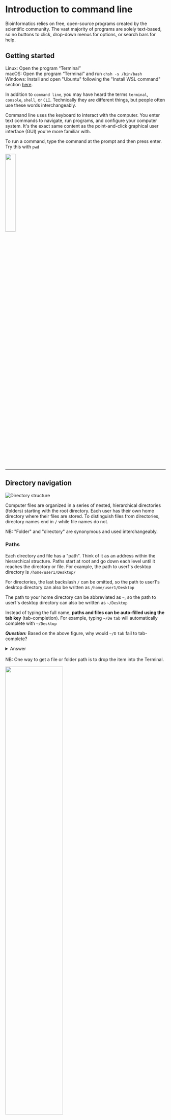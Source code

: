 # Introduction to command line
Bioinformatics relies on free, open-source programs created by the scientific community. The vast majority of programs are solely text-based, so no buttons to click, drop-down menus for options, or search bars for help.

## Getting started
Linux: Open the program “Terminal” <br>
macOS: Open the program “Terminal” and run `chsh -s /bin/bash` <br>
Windows: Install and open "Ubuntu" following the "Install WSL command" section [here](https://learn.microsoft.com/en-us/windows/wsl/install#install-wsl-command).

In addition to `command line`, you may have heard the terms `terminal`, `console`, `shell`, or `CLI`. Technically they are different things, but people often use these words interchangeably.

Command line uses the keyboard to interact with the computer. You enter text commands to navigate, run programs, and configure your computer system. It's the exact same content as the point-and-click graphical user interface (GUI) you're more familiar with.

To run a command, type the command at the prompt and then press enter. Try this with `pwd`
<p align="left">
  <img src="assets/command_line/prompt.png" width="25%">
</p>

___

## Directory navigation
![Directory structure](assets/command_line/linux_directory_structure.png)

Computer files are organized in a series of nested, hierarchical directories (folders) starting with the root directory. Each user has their own home directory where their files are stored. To distinguish files from directories, directory names end in `/` while file names do not.

NB: "Folder" and "directory" are synonymous and used interchangeably.

### Paths
Each directory and file has a "path". Think of it as an address within the hierarchical structure. Paths start at root and go down each level until it reaches the directory or file. For example, the path to user1's desktop directory is `/home/user1/Desktop/`

For directories, the last backslash `/` can be omitted, so the path to user1's desktop directory can also be written as `/home/user1/Desktop`

The path to your home directory can be abbreviated as `~`, so the path to user1's desktop directory can also be written as `~/Desktop`

Instead of typing the full name, **paths and files can be auto-filled using the tab key** (tab-completion). For example, typing `~/De` `tab` will automatically complete with `~/Desktop`

**_Question:_** Based on the above figure, why would `~/D` `tab` fail to tab-complete?

<details>
<summary>Answer</summary> 

There are two directories that start with "D" (Desktop and Documents). Tab-complete doesn't know which one you want, so it can't complete the path for you. Once you have a unique word, in this case `~/De`, the only directory it could be is the Desktop directory, so tab-complete works. 

</details>

<br>
NB: One way to get a file or folder path is to drop the item into the Terminal.

<p align="left">
  <img src="assets/command_line/drag_and_drop_path.png" width="60%">
</p>

NB: Command line has a hard time understanding whitespace in file or directory names. For example, is `my file.txt` one file or two files named "my" and "file.txt"? **Best practice is to never have whitespace in names.** "my file.text" should be "my_file.text", "my-file.txt", "myFile.txt", etc. Also, do not include any symbols in file names except for `-` or `_` or `.`

___

## Basic commands

`pwd` = "print working directory". It answers the question "Where am I?" by showing the path to the current directory. `tree` displays a visualization of pwd.

`ls` = "list". It shows the contents of the current directory. To see information like file size or last access date use `ls -lh`

`cd` = "change directory", with the usage `cd /path/to/directory`. To move up (go back) one level use `cd ..`

`mkdir` =  "make directory", with the usage `mkdir new_folder_name`. It makes a new directory within the current directory.

`cp` = "copy", with the usage `cp file_name copy_file_name`

`mv` = "move", with the usage `mv file_name /path/to/new/directory`. If a file with the same name already exists, `mv` will overwrite the original file without warning. To rename a file, use `mv file_name new_file_name`

`rm` = "remove", with the usage `rm file_name`. Note that command line does not have an "undo" function so **_deletions are permanent_**.

`cat` = "concatenate". It combines multiple files `cat file1 file2 > file1and2` and can print the contents of a file to the screen `cat file_name`

For directories, add `-r` to `cp` and add `-rf` to `rm`. For example, use `rm -r folder_name` to copy a folder.

**_Task:_** Go to your desktop directory. Make a folder named `examples`

NB: If the command line gets stuck or you want to cancel a running command use `control + c`

NB: Command line saves a history of executed commands. Use the up arrow to go through your most recent commands; this is useful when you need to rerun the same command.

___

## Text files
Command line cannot read files written in graphical programs like Word and Excel. 

What happens when we try to look at an Excel file?
![Excel example](assets/command_line/head_excel.png)

Instead, files are in plain text. Multiple text editors are built into the command line. We will use `nano`.

**_Task:_** Use the command line to make and edit new text file.
1. Go into your examples directory by running `cd ~/Desktop/examples`
2. Open the text editor by running `nano` or `nano hello.txt`
3. Type `Hello World!`
4. Exit nano `control+x`. It will ask you to "Save modified buffer". Type "Y" and use the file name `hello.txt`

**_Question:_** Without clicking on anything, how can we use the command line to check if you made a new file in your examples folder?

<details>
<summary>Answer</summary> 

Use the `ls` command.

</details>

<br>
We can also make a new, empty file without opening a text editor by using `touch new_file_name`

Did you catch the three ways to make a new file?

* `nano`
* `nano new_file_name`
* `touch new_file_name`

NB: File extensions are important for understanding file contents. For example, a file named "sample1" could be anything, e.g., a text file with metadata or a fastq file with sequence reads. Naming the file sample1.txt or sample1.fq avoids this problem.
___

## Redirect output
By default, the normal output of a command/execution prints to the screen. This is known as standard out (stdout). If you want to save stdout to a file, redirect it by adding `> new_file_name` to the end of the command.

**_Task:_** Redirect a command output.
1. In your "examples" folder run `ls`
2. Then run `ls > output.txt`. Nothing will print to the screen but a new file should appear named `output.txt`
3. Does the output of `ls` match the contents of `output.txt`?

___

## Editing and viewing files
We will create a data file and use command line tools to extract information or manipulate the file **without opening the file**. These tools have many options; we'll look at the basics. 

**_Task:_** Create a data file.
1. Go to your "examples" directory
2. Make a new text file `nano log.txt`
3. Copy and paste the text below.
4. Save the file and exit nano `control+x`

```
Timestamp       Category        Message
1598843202      INFO    Booting up system
1598843402      INFO    Booting up critical service: Authorization
1598843502      INFO    System booted successfully
1598853502      INFO    User admin requested access for userlist
1598863888      ERROR   User anonymous attempt to access protected resource without credentials
1598863891      INFO    System health check status: passed
1598863901      ERROR   Requested resource not found
1598864411      INFO    User admin logged out
```

### Viewing files
`cat` prints the entire file to screen. If you accidentally cat a large file, use `control + c` to kill the command.

`head -n <number> file_name` displays the first `<number>` lines of the file.

`tail -n <number> file_name` displays the last `<number>` lines of the file.

To get a specific range of lines, for example, lines 20-25, use `sed -n '20,25p' file_name` 

### How many lines?
`wc` (word count) is useful for counting characters/words/lines. You can use it as follows:
```
wc -c log.txt
wc -l log.txt
wc -w log.txt
```
**_Question:_** Can you figure out what each of these options do? 

<details>
<summary>Answer</summary> 

```
wc -c log.txt    # Counts how many characters are in the file
wc -l log.txt    # Counts how many lines are in the file
wc -w log.txt    # Counts how many words are in the file
```

</details>


### Find text with `grep`
`grep` searches every line in the file for word(s) that you provide (the pattern). If a line has a matching pattern, grep will print that line; grep only searches for text and cannot make edits.

The grep format is `grep [OPTIONS] "search_word" file_to_search` <br>
The search_word is case-sensitive. It should be in quotes so that it is not mistaken for a command.

**_Task:_** We want to know how many ERROR events are in log.txt. We can:
1. Print every line with the word "ERROR" `grep "ERROR" log.txt`
2. Count the number of lines with the word "ERROR" `grep -c "ERROR" log.txt` 

### Find and replace text with `sed`
`sed` can edit text within a file. One common use of sed is find and replace.

To replace all occurrences of a word, the sed find and replace format is <br>
`sed 's/search_word/replace_word/g' file` <br>

Unlike grep, search_word is not in quotes but it is still case-sensitive, however, 's/search_word/replace_word/g' must be in quotes.

**_Task:_** Replace all occurrences of the word "ERROR" with the word "check".

### `awk`: it's complicated
`awk` is an entire programming language that can do the same tasks as grep and sed but also a lot more. 

One common reason to use `awk` is to access data in columns. Columns are numbered from $1 to $n.

**_Task:_** Print column 2 of log.txt by running `awk '{print $2}' log.txt`

___

## For loops
For loops are useful when you need to run the same command(s) on multiple files.

In Bash, the for loop format is:

```for item in [LIST]; do [COMMANDS] $item; done```

### For loop from a list
**_Task:_** In log.txt, replace the all occurrences of the words "INFO" and "ERROR" with the word "okay" by running `for item in ERROR INFO; do sed "s/$item/okay/g" log.txt; done`

A few things to note:
* The words in the list "ERROR INFO" are separated by spaces, not commas.
* "item" is a variable that changes meaning from "ERROR" to "INFO". Because of this `s/$item/okay/g` is in double quotes instead of single quotes.
* The variable can be any word; it is very common for people to use `f` or `i`

The output should look like this:
![For loop example](assets/command_line/for_loop.png)

**_Question:_** Why is the data displayed twice? Hint: what's the difference between the first and second iteration? In the second iteration, why is only "INFO" replaced with "okay" when our list has both "ERROR" and "INFO" to be replaced?

<details>
<summary>Answer</summary>

Each iteration of the data represents the for loop working on each item in the list (our list had two items). We did not tell the loop to save changes to log.txt, so the second loop iteration doesn't know that in the first iteration "ERROR" was replaced with "okay".

</details>

<br>

Rerun the for loop, but this time redirect the output:
1.  `for item in ERROR INFO; do sed "s/$item/okay/g" log.txt > log_edited1.txt; done` <br>
2. Look at the output file's contents `cat log_edited1.txt`

**_Question:_** Why is the data NOT displayed twice when the output is redirected to log_edited1.txt?

<details>
<summary>Answer</summary>

When we redirect the output to log_edited1.txt, the for loop now saves the output of each iteration to log_edited1.txt. This means the file is _overwritten_ for each item in the list. What the file contains at the end of the for loop is the results of the last iteration.
<br>
<br>
Note that `>` redirects output to a new file while `>>` appends output to an existing file. If we had used `>>` then we would see the output of both loop iterations.

</details>

### For loop from a list in a file
[LIST] can also be a file where each line is a different item. The for loop reads each line one at a time and runs the same commands on every item in the list.

**_Task:_** In log.txt, replace the words "INFO" and "ERROR" with the word "okay", but this time "INFO" and "ERROR" will be read from a file.

1. In your "examples" directory make a new text file `nano search.txt`
2. List "INFO" and "ERROR" in a column like this:
```
ERROR
INFO
```
3. Save the file and exit nano `control+x`
4. Then run: 
```
for item in `cat search.txt`; do sed "s/$item/okay/g" log.txt > log_edited2.txt; done
```
5. Compare the contents of log_edited1.txt and log_edited2.txt.

A few things to note:
* The backtick character `` ` `` lets us call a function within another command. 
* The backtick `` ` `` is not the same as the single quote `'`. On a keyboard, the backtick is usually to the left of the "1" key while the single quote is over on the right side of the keyboard next to the "enter" key; make sure not to mix those up! 
* For the genotyping pipeline we will do many of this type of for loop.

**_Question:_** The command `echo` prints whatever follows to the screen. A pipe `|` takes the output of the function on the left and passes it to the function on the right. What does this for loop do?

``for f in `cat search.txt`; do echo $f | wc -c; done``

<details>
<summary>Answer</summary>
It gets the number of characters for each item in the search.txt list.
<br><br>
Each item in search.txt is printed to the screen, but because we're using a pipe, the output is passed to the  `wc -c`  command which counts the number of characters.

</details>

___

## Summary
* Paths
* Command-line commands
* Nano text editor
* For loops
